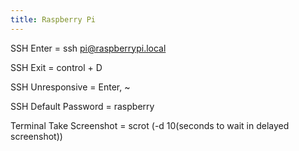 ```yaml
---
title: Raspberry Pi
---
```


SSH Enter = ssh pi@raspberrypi.local

SSH Exit = control + D

SSH Unresponsive = Enter, ~

SSH Default Password = raspberry

Terminal Take Screenshot = scrot (-d 10(seconds to wait in delayed screenshot))

